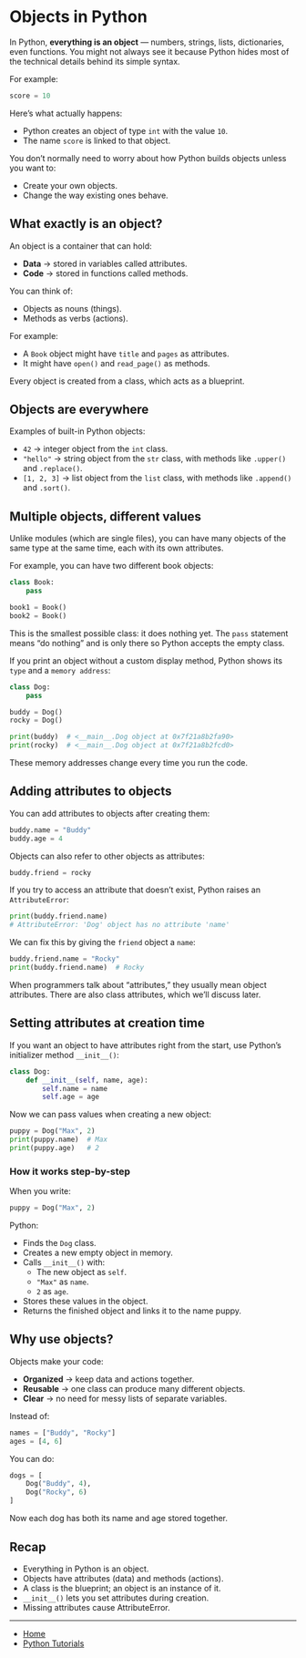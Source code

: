 # Objects in Python

In Python, **everything is an object** — numbers, strings, lists, dictionaries, even functions.
You might not always see it because Python hides most of the technical details behind its simple syntax.

For example:
```py
score = 10
```

Here’s what actually happens:

- Python creates an object of type `int` with the value `10`.
- The name `score` is linked to that object.

You don’t normally need to worry about how Python builds objects unless you want to:
- Create your own objects.
- Change the way existing ones behave.

## What exactly is an object?

An object is a container that can hold:
- **Data** → stored in variables called attributes.
- **Code** → stored in functions called methods.

You can think of:
- Objects as nouns (things).
- Methods as verbs (actions).

For example:
- A `Book` object might have `title` and `pages` as attributes.
- It might have `open()` and `read_page()` as methods.

Every object is created from a class, which acts as a blueprint.

## Objects are everywhere

Examples of built-in Python objects:
- `42` → integer object from the `int` class.
- `"hello"` → string object from the `str` class, with methods like `.upper()` and `.replace()`.
- `[1, 2, 3]` → list object from the `list` class, with methods like `.append()` and `.sort()`.

## Multiple objects, different values

Unlike modules (which are single files), you can have many objects of the same type at the same time, each with its own attributes.

For example, you can have two different book objects:

```py
class Book:
    pass

book1 = Book()
book2 = Book()
```

This is the smallest possible class: it does nothing yet. The `pass` statement means “do nothing” and is only there so Python accepts the empty class.

If you print an object without a custom display method, Python shows its `type` and a `memory address`:

```py
class Dog:
    pass

buddy = Dog()
rocky = Dog()

print(buddy)  # <__main__.Dog object at 0x7f21a8b2fa90>
print(rocky)  # <__main__.Dog object at 0x7f21a8b2fcd0>

```

These memory addresses change every time you run the code.

## Adding attributes to objects

You can add attributes to objects after creating them:

```py
buddy.name = "Buddy"
buddy.age = 4
```

Objects can also refer to other objects as attributes:

```py
buddy.friend = rocky
```

If you try to access an attribute that doesn’t exist, Python raises an `AttributeError`:

```py
print(buddy.friend.name)
# AttributeError: 'Dog' object has no attribute 'name'
```

We can fix this by giving the `friend` object a `name`:

```py
buddy.friend.name = "Rocky"
print(buddy.friend.name)  # Rocky
```

When programmers talk about “attributes,” they usually mean object attributes.
There are also class attributes, which we’ll discuss later.

## Setting attributes at creation time

If you want an object to have attributes right from the start, use Python’s initializer method `__init__()`:

```py
class Dog:
    def __init__(self, name, age):
        self.name = name
        self.age = age
```

Now we can pass values when creating a new object:

```py
puppy = Dog("Max", 2)
print(puppy.name)  # Max
print(puppy.age)   # 2
```

### How it works step-by-step

When you write:
```py
puppy = Dog("Max", 2)
```

Python:
- Finds the `Dog` class.
- Creates a new empty object in memory.
- Calls `__init__()` with:
    - The new object as `self`.
    - `"Max"` as `name`.
    - `2` as `age`.
- Stores these values in the object.
- Returns the finished object and links it to the name puppy.

## Why use objects?

Objects make your code:
- **Organized** → keep data and actions together.
- **Reusable** → one class can produce many different objects.
- **Clear** → no need for messy lists of separate variables.

Instead of:

```py
names = ["Buddy", "Rocky"]
ages = [4, 6]
```

You can do:

```py
dogs = [
    Dog("Buddy", 4),
    Dog("Rocky", 6)
]

```

Now each dog has both its name and age stored together.

## Recap

- Everything in Python is an object.
- Objects have attributes (data) and methods (actions).
- A class is the blueprint; an object is an instance of it.
- `__init__()` lets you set attributes during creation.
- Missing attributes cause AttributeError.

---

- [Home](./../../README.md)
- [Python Tutorials](./../tutorials.md)